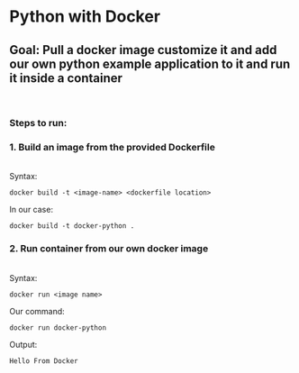 # Python with Docker

## Goal: Pull a docker image customize it and add our own python example application to it and run it inside a container

<br>

### Steps to run:

### 1. Build an image from the provided **Dockerfile**

<br>
Syntax:

```
docker build -t <image-name> <dockerfile location>
```

In our case:

```
docker build -t docker-python .
```

### 2. Run container from our own docker image

<br>
Syntax:

```
docker run <image name>
```

Our command:

```
docker run docker-python
```

Output:

```
Hello From Docker
```
